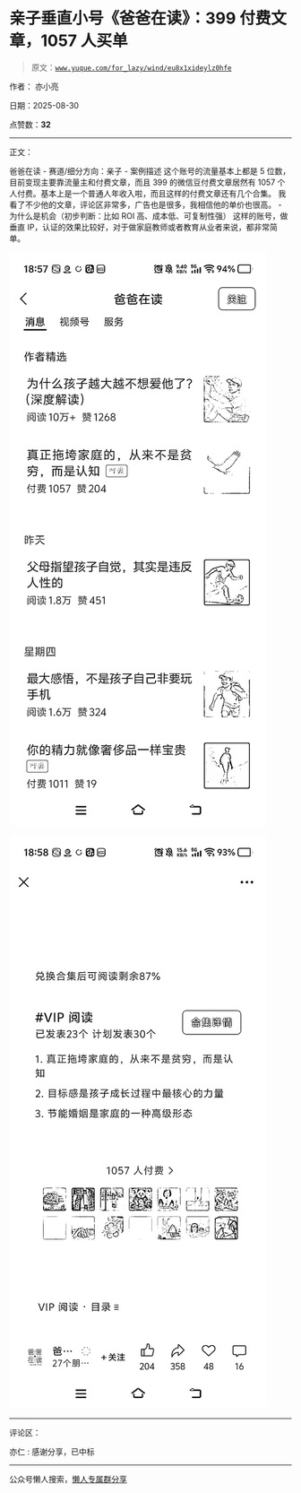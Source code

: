 # 亲子垂直小号《爸爸在读》：399 付费文章，1057 人买单

> 原文：[`www.yuque.com/for_lazy/wind/eu8x1xideylz0hfe`](https://www.yuque.com/for_lazy/wind/eu8x1xideylz0hfe)

作者： 亦小亮

日期：2025-08-30

点赞数：**32**

* * *

正文：

爸爸在读 - 赛道/细分方向：亲子 - 案例描述
这个账号的流量基本上都是 5 位数，目前变现主要靠流量主和付费文章，而且 399 的微信豆付费文章居然有 1057 个人付费。基本上是一个普通人年收入啦，而且这样的付费文章还有几个合集。
我看了不少他的文章，评论区非常多，广告也是很多，我相信他的单价也很高。 - 为什么是机会（初步判断：比如 ROI 高、成本低、可复制性强）
这样的账号，做垂直 IP，认证的效果比较好，对于做家庭教师或者教育从业者来说，都非常简单。

![](img/a50b1209989974bc67a0d23ca0e3f29a.png "None")

![](img/79239f0ee3a7c5cb1e37c794a98341a2.png "None")

* * *

评论区：

亦仁 : 感谢分享，已中标

* * *

公众号懒人搜索，[懒人专属群分享](https://lazybook.fun/#/blog/group)